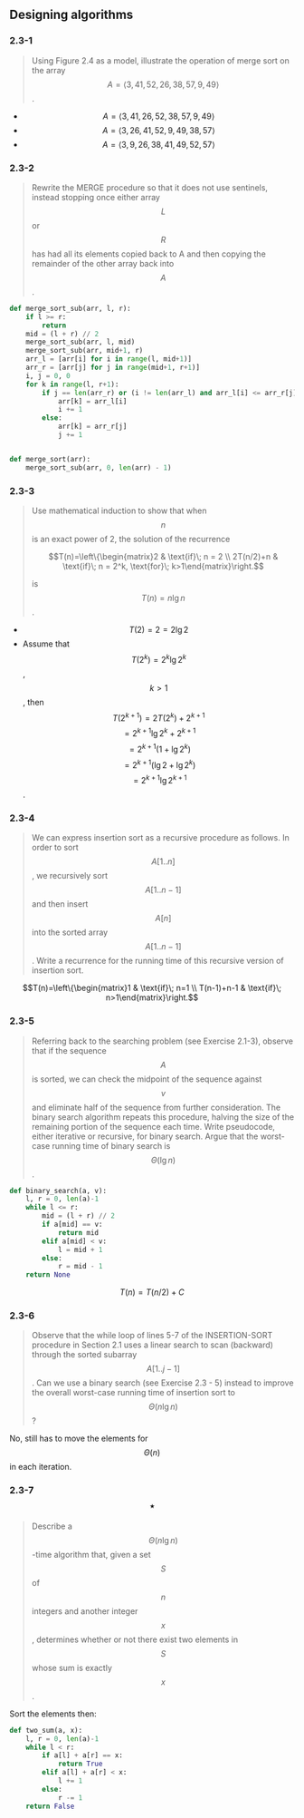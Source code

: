 ## Designing algorithms

### 2.3-1

> Using Figure 2.4 as a model, illustrate the operation of merge sort on the array $$A = \left \langle3, 41, 52, 26, 38, 57, 9, 49\right \rangle$$.

* $$A = \left \langle3, 41, 26, 52, 38, 57, 9, 49\right \rangle$$
* $$A = \left \langle3, 26, 41, 52, 9, 49, 38, 57\right \rangle$$
* $$A = \left \langle3, 9, 26, 38, 41, 49, 52, 57\right \rangle$$

### 2.3-2

> Rewrite the MERGE procedure so that it does not use sentinels, instead stopping once either array $$L$$ or $$R$$ has had all its elements copied back to A and then copying the remainder of the other array back into $$A$$.

```python
def merge_sort_sub(arr, l, r):
    if l >= r:
        return
    mid = (l + r) // 2
    merge_sort_sub(arr, l, mid)
    merge_sort_sub(arr, mid+1, r)
    arr_l = [arr[i] for i in range(l, mid+1)]
    arr_r = [arr[j] for j in range(mid+1, r+1)]
    i, j = 0, 0
    for k in range(l, r+1):
        if j == len(arr_r) or (i != len(arr_l) and arr_l[i] <= arr_r[j]):
            arr[k] = arr_l[i]
            i += 1
        else:
            arr[k] = arr_r[j]
            j += 1


def merge_sort(arr):
    merge_sort_sub(arr, 0, len(arr) - 1)
```

### 2.3-3

> Use mathematical induction to show that when $$n$$ is an exact power of 2, the solution of the recurrence
>
> $$T(n)=\left\{\begin{matrix}2 & \text{if}\; n = 2 \\ 2T(n/2)+n & \text{if}\; n = 2^k, \text{for}\; k>1\end{matrix}\right.$$
>
> is $$T(n)=n\lg n$$.

* $$T(2) = 2 = 2 \lg 2$$
* Assume that $$T(2^k)=2^k \lg 2^k$$, $$k > 1$$, then $$T(2^{k+1})=2T(2^k) + 2^{k+1}$$ $$=2^{k+1}\lg 2^k+2^{k+1}$$ $$=2^{k+1}(1 + \lg2^k)$$ $$=2^{k+1}(\lg2 + \lg2^k)$$ $$=2^{k+1}\lg2^{k+1}$$.

### 2.3-4

> We can express insertion sort as a recursive procedure as follows. In order to sort $$A[1..n]$$, we recursively sort $$A[1..n-1]$$ and then insert $$A[n]$$ into the sorted array $$A[1..n-1]$$. Write a recurrence for the running time of this recursive version of insertion sort.

$$T(n)=\left\{\begin{matrix}1 & \text{if}\; n=1 \\ T(n-1)+n-1 & \text{if}\; n>1\end{matrix}\right.$$

### 2.3-5

> Referring back to the searching problem (see Exercise 2.1-3), observe that if the sequence $$A$$ is sorted, we can check the midpoint of the sequence against $$v$$ and eliminate half of the sequence from further consideration. The binary search algorithm repeats this procedure, halving the size of the remaining portion of the sequence each time. Write pseudocode, either iterative or recursive, for binary search. Argue that the worst-case running time of binary search is $$\Theta(\lg n)$$.

```python
def binary_search(a, v):
    l, r = 0, len(a)-1
    while l <= r:
        mid = (l + r) // 2
        if a[mid] == v:
            return mid
        elif a[mid] < v:
            l = mid + 1
        else:
            r = mid - 1
    return None
```

$$T(n)=T(n/2)+C$$

### 2.3-6

> Observe that the while loop of lines 5-7 of the INSERTION-SORT procedure in Section 2.1 uses a linear search to scan (backward) through the sorted subarray $$A[1..j-1]$$. Can we use a binary search (see Exercise 2.3 - 5) instead to improve the overall worst-case running time of insertion sort to $$\Theta(n\lg n)$$?

No, still has to move the elements for $$\Theta(n)$$ in each iteration.

### 2.3-7 $$\star$$

> Describe a $$\Theta(n\lg n)$$-time algorithm that, given a set $$S$$ of $$n$$ integers and another integer $$x$$, determines whether or not there exist two elements in $$S$$ whose sum is exactly $$x$$.

Sort the elements then:

```python
def two_sum(a, x):
    l, r = 0, len(a)-1
    while l < r:
        if a[l] + a[r] == x:
            return True
        elif a[l] + a[r] < x:
            l += 1
        else:
            r -= 1
    return False
```
